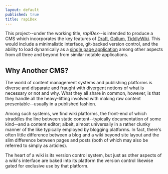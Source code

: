 ```yaml
---
layout: default
published: true
title: rapiDex
---
```


This project--under the working title, *rapiDex*--is intended to produce a CMS which incorporates the  key features of [Draft](https://draftin.com/), [Gollum](https://github.com/gollum/gollum), [TiddlyWiki](http://tiddlywiki.com/). This would include a minimalistic interface, git-backed version control, and the ability to load dynamically as a [single page application](http://tiddlywiki.com/#SinglePageApplication) among other aspects from all three and beyond from similar notable applications.

## Why Another CMS? 

The world of content management systems and publishing platforms is diverse and disparate and fraught with divergent notions of what is necessary or not and why. What they all share in common, however, is that they handle all the heavy-lifting involved with making raw content presentable--usually in a published fashion.

Among such systems, we find wiki platforms, the front-end of which straddles the line between static content--typically documentation of some kind--and a content editor; albeit, almost universally in a rather clunky manner of the like typically employed by blogging platforms. In fact, there's often little difference between a blog and a wiki beyond site layout and the slim difference between pages and posts (both of which may also be referred to simply as articles).

The heart of a wiki is its version control system, but just as other aspects of a wiki's interface are baked into its platform the version control likewise gated for exclusive use by that platform.
